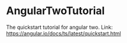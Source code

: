 # AngularTwoTutorial
The quickstart tutorial for angular two. 
Link: https://angular.io/docs/ts/latest/quickstart.html
